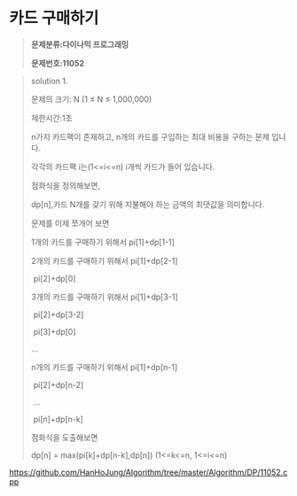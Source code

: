 # 카드 구매하기

> **문제분류:다이나믹 프로그래밍**
>
> **문제번호:11052**

> solution 1.
>
> 문제의 크기:  N (1 ≤ N ≤  1,000,000) 
>
> 제한시간:1초
>
>
>
> n가지 카드팩이 존재하고, n개의 카드를 구입하는 최대 비용을 구하는 문제 입니다.
>
> 각각의 카드팩 i는(1<=i<=n) i개씩 카드가 들어 있습니다.
>
> 점화식을 정의해보면,
>
> dp[n],카드 N개를 갖기 위해 지불해야 하는 금액의 최댓값을 의미합니다.
>
> 문제를 이제 쪼개어 보면
>
> 1개의 카드를 구매하기 위해서 pi[1]+dp[1-1]
>
> 2개의 카드를 구매하기 위해서 pi[1]+dp[2-1]
>
> ​                                                     pi[2]+dp[0]
>
> 3개의 카드를 구매하기 위해서 pi[1]+dp[3-1]
>
> ​                                                     pi[2]+dp[3-2]
>
> ​                                                     pi[3]+dp[0]
>
> ...
>
> n개의 카드를 구매하기 위해서 pi[1]+dp[n-1]
>
> ​    						    pi[2]+dp[n-2]
>
> ​                                                    ...
>
> ​                                                    pi[n]+dp[n-k]
>
> 점화식을 도출해보면
>
> dp[n] = max(pi[k]+dp[n-k],dp[n])  (1<=k<=n, 1<=i<=n)
>
>

https://github.com/HanHoJung/Algorithm/tree/master/Algorithm/DP/11052.cpp






